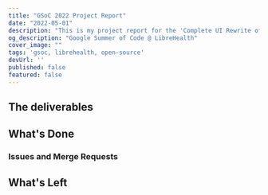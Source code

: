 ```yaml
---
title: "GSoC 2022 Project Report"
date: "2022-05-01"
description: "This is my project report for the 'Complete UI Rewrite of Radiology and Toolkit"
og_description: "Google Summer of Code @ LibreHealth"
cover_image: ""
tags: 'gsoc, librehealth, open-source'
devUrl: ''
published: false
featured: false
---
```


## The deliverables

## What's Done

### Issues and Merge Requests

## What's Left
